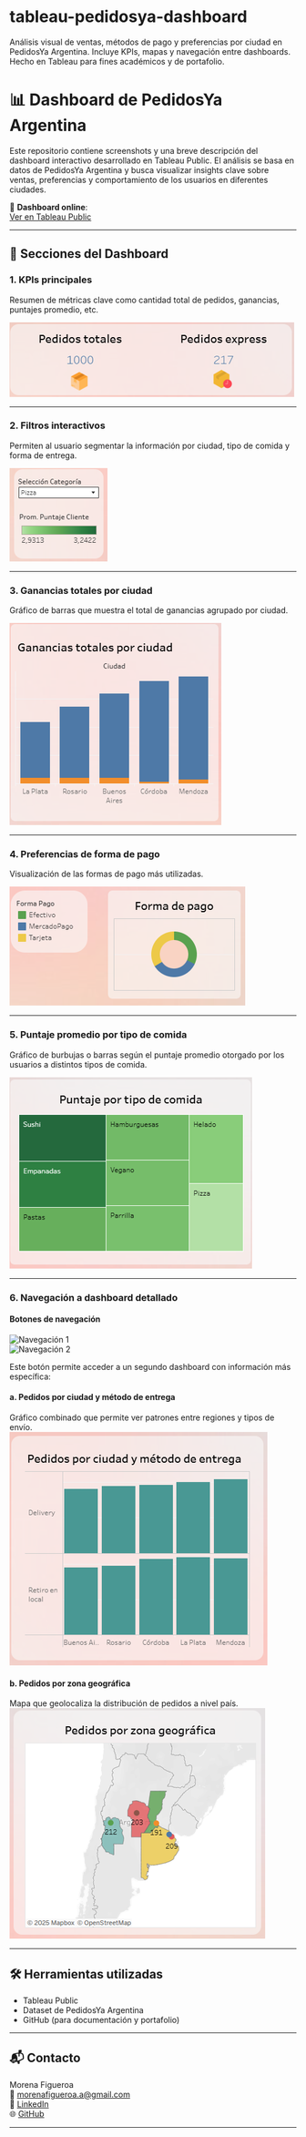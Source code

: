 # tableau-pedidosya-dashboard
Análisis visual de ventas, métodos de pago y preferencias por ciudad en PedidosYa Argentina. Incluye KPIs, mapas y navegación entre dashboards. Hecho en Tableau para fines académicos y de portafolio.
# 📊 Dashboard de PedidosYa Argentina

Este repositorio contiene screenshots y una breve descripción del dashboard interactivo desarrollado en Tableau Public. El análisis se basa en datos de PedidosYa Argentina y busca visualizar insights clave sobre ventas, preferencias y comportamiento de los usuarios en diferentes ciudades.

🔗 **Dashboard online**:  
[Ver en Tableau Public](https://public.tableau.com/app/profile/morena.figueroa/viz/Entregafinal_17545157966430/Dashboard_Principal)

---

## 📌 Secciones del Dashboard

### 1. KPIs principales  
Resumen de métricas clave como cantidad total de pedidos, ganancias, puntajes promedio, etc.

![KPIs](images/KPIs.png)

---

### 2. Filtros interactivos  
Permiten al usuario segmentar la información por ciudad, tipo de comida y forma de entrega.

![Filtros](images/Filtros.png)

---

### 3. Ganancias totales por ciudad  
Gráfico de barras que muestra el total de ganancias agrupado por ciudad.

![Ganancias por ciudad](images/ganancias_ciudad.png)

---

### 4. Preferencias de forma de pago  
Visualización de las formas de pago más utilizadas.

![Forma de pago](images/forma_pago.png)

---

### 5. Puntaje promedio por tipo de comida  
Gráfico de burbujas o barras según el puntaje promedio otorgado por los usuarios a distintos tipos de comida.

![Puntaje por tipo de comida](images/puntaje_comida.png)

---

### 6. Navegación a dashboard detallado

#### Botones de navegación  
![Navegación 1](images/Navegaci%C3%B3n%201.png)  
![Navegación 2](images/Navegaci%C3%B3n%202.png)

Este botón permite acceder a un segundo dashboard con información más específica:

#### a. Pedidos por ciudad y método de entrega  
Gráfico combinado que permite ver patrones entre regiones y tipos de envío.  
![Gráfico 4](images/Gr%C3%A1fico%204.png)

#### b. Pedidos por zona geográfica  
Mapa que geolocaliza la distribución de pedidos a nivel país.  
![Gráfico 5](images/Gr%C3%A1fico%205.png)

---

## 🛠️ Herramientas utilizadas

- Tableau Public
- Dataset de PedidosYa Argentina
- GitHub (para documentación y portafolio)

---

## 📬 Contacto

Morena Figueroa  
📧 morenafigueroa.a@gmail.com  
🔗 [LinkedIn](https://www.linkedin.com/in/weneedmoretranslations/)  
🌐 [GitHub](https://github.com/MoreAnalysis)

---


